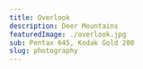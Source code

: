 ```yaml
---
title: Overlook
description: Deer Mountains
featuredImage: ./overlook.jpg
sub: Pentax 645, Kodak Gold 200
slug: photography
---
```


